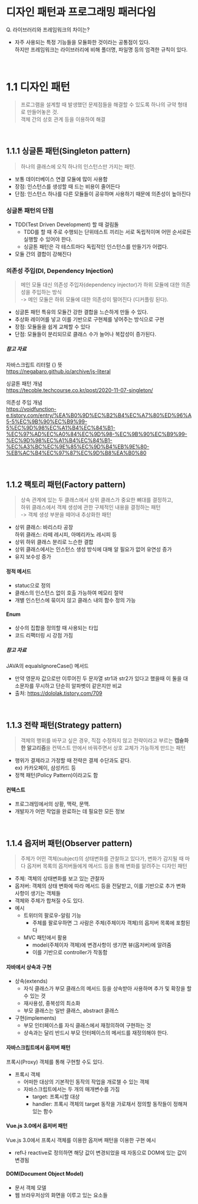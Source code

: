 # 디자인 패턴과 프로그래밍 패러다임

Q. 라이브러리와 프레임워크의 차이는?
- 자주 사용되는 특정 기능들을 모듈화한 것이라는 공통점이 있다.<br>
하지만 프레임워크는 라이브러리에 비해 폴더명, 파일명 등의 엄격한 규칙이 있다.

<br>

# 1.1 디자인 패턴

>프로그램을 설계할 때 발생했던 문제점들을 해결할 수 있도록 하나의 규약 형태로 만들어놓은 것.<br>
객체 간의 상호 관계 등을 이용하여 해결

<br>

## 1.1.1 싱글톤 패턴(Singleton pattern)
> 하나의 클래스에 오직 하나의 인스턴스만 가지는 패턴.<br>
- 보통 데이터베이스 연결 모듈에 많이 사용함
- 장점: 인스턴스를 생성할 때 드는 비용이 줄어든다
- 단점: 인스턴스 하나를 다른 모듈들이 공유하며 사용하기 때문에 의존성이 높아진다

### 싱글톤 패턴의 단점
- TDD(Test Driven Development) 할 때 걸림돌
  - TDD를 할 때 주로 수행되는 단위테스트 끼리는 서로 독립적이며 어떤 순서로든 실행할 수 있어야 한다.
  - 싱글톤 패턴은 각 테스트마다 독립적인 인스턴스를 만들기가 어렵다.
- 모듈 간의 결합이 강해진다

### 의존성 주입(DI, Dependency Injection)
> 메인 모듈 대신 의존성 주입자(dependency injector)가 하위 모듈에 대한 의존성을 주입하는 방식<br>
  -> 메인 모듈은 하위 모듈에 대한 의존성이 떨어진다 (디커플링 된다).
- 싱글톤 패턴 특유의 모듈간 강한 결합을 느슨하게 만들 수 있다.
- 추상화 레이어를 넣고 이를 기반으로 구현체를 넣어주는 방식으로 구현
- 장점: 모듈들을 쉽게 교체할 수 있다
- 단점: 모듈들이 분리되므로 클래스 수가 늘어나 복잡성이 증가된다.

##### 참고 자료

자바스크립트 리터럴 {} 뜻<br>
https://negabaro.github.io/archive/js-literal


싱글톤 패턴 개념<br>
https://tecoble.techcourse.co.kr/post/2020-11-07-singleton/


의존성 주입 개념<br>
https://voidfunction-e.tistory.com/entry/%EA%B0%9D%EC%B2%B4%EC%A7%80%ED%96%A5-5%EC%9B%90%EC%B9%99-5%EC%9D%98%EC%A1%B4%EC%84%B1-%EC%97%AD%EC%A0%84%EC%9D%98-%EC%9B%90%EC%B9%99-%EC%9D%98%EC%A1%B4%EC%84%B1-%EC%A3%BC%EC%9E%85%EC%9D%B4%EB%9E%80-%EB%AC%B4%EC%97%87%EC%9D%B8%EA%B0%80

<br>

## 1.1.2 팩토리 패턴(Factory pattern)
> 상속 관계에 있는 두 클래스에서 상위 클래스가 중요한 뼈대를 결정하고,<br> 하위 클래스에서 객체 생성에 관한 구체적인 내용을 결정하는 패턴<br>
-> 객체 생성 부분을 떼어내 추상화한 패턴
- 상위 클래스: 바리스타 공장<br>
하위 클래스: 라떼 레시피, 아메리카노 레시피 등
- 상위 하위 클래스 분리로 느슨한 결합
- 상위 클래스에서는 인스턴스 생성 방식에 대해 알 필요가 없어 유연성 증가
- 유지 보수성 증가

#### 정적 메서드
- statuc으로 정의
- 클래스의 인스턴스 없이 호출 가능하여 메모리 절약
- 개별 인스턴스에 묶이지 않고 클래스 내의 함수 정의 가능

#### Enum
- 상수의 집합을 정의할 때 사용되는 타입
- 코드 리팩터링 시 강점 가짐

##### 참고 자료
JAVA의 equalsIgnoreCase() 메서드
- 만약 영문자 값으로만 이루어진 두 문자열 str1과 str2가 있다고 했을때 이 둘을 대소문자를 무시하고 단순히 알파벳이 같은지만 비교
- 출처: https://dololak.tistory.com/709

<br>

## 1.1.3 전략 패턴(Strategy pattern)
> 객체의 행위를 바꾸고 싶은 경우, 직접 수정하지 않고 전략이라고 부르는 **캡슐화한 알고리즘**을 컨텍스트 안에서 바꿔주면서 상호 교체가 가능하게 만드는 패턴
- 행위가 결제라고 가정할 때 전략은 결제 수단과도 같다.<br>ex) 카카오페이, 삼성카드 등
- 정책 패턴(Policy Pattern)이라고도 함

#### 컨텍스트
- 프로그래밍에서의 상황, 맥락, 문맥.
- 개발자가 어떤 작업을 완료하는 데 필요한 모든 정보

<br>

## 1.1.4 옵저버 패턴(Observer pattern)
> 주체가 어떤 객체(subject)의 상태변화를 관찰하고 있다가, 변화가 감지될 때 마다 옵저버 목록의 옵저버들에게 메서드 등을 통해 변화를 알려주는 디자인 패턴
- 주체: 객체의 상태변화를 보고 있는 관찰자
- 옵저버: 객체의 상태 변화에 따라 메서드 등을 전달받고, 이를 기반으로 추가 변화 사항이 생기는 객체들
- 객체와 주체가 합쳐질 수도 있다.
- 예시
  - 트위터의 팔로우-알림 기능
    - 주체를 팔로우하면 그 사람은 주체(주체이자 객체)의 옵저버 목록에 포함된다
  - MVC 패턴에서 활용
    - model(주체이자 객체)에 변경사항이 생기면 뷰(옵저버)에 알려줌
    - 이를 기반으로 controller가 작동함

#### 자바에서 상속과 구현
- 상속(extends)
  - 자식 클래스가 부모 클래스의 메서드 등을 상속받아 사용하며 추가 및 확장을 할 수 있는 것
  - 재사용성, 중복성의 최소화
  - 부모 클래스는 일반 클래스, abstract 클래스
- 구현(implements)
  - 부모 인터페이스를 자식 클래스에서 재정의하여 구현하는 것
  - 상속과는 달리 반드시 부모 인터페이스의 메서드를 재정의해야 한다.

#### 자바스크립트에서 옵저버 패턴
프록시(Proxy) 객체를 통해 구현할 수도 있다.
- 프록시 객체
  - 어떠한 대상의 기본적인 동작의 작업을 개로챌 수 있는 객체
  - 자바스크립트에서는 두 개의 매개변수를 가짐
    - target: 프록시할 대상
    - handler: 프록시 객체의 target 동작을 가로채서 정의할 동작들이 정해져있는 함수

#### Vue.js 3.0에서 옵저버 패턴
Vue.js 3.0에서 프록시 객체를 이용한 옵저버 패턴을 이용한 구현 예시
- ref나 reactive로 정의하면 해당 값이 변경되었을 때 자동으로 DOM에 있는 값이 변경됨

#### DOM(Document Object Model)
- 문서 객체 모델
- 웹 브라우저상의 화면을 이루고 있는 요소들

<br>

